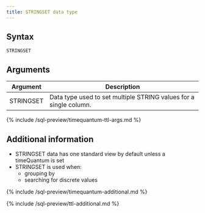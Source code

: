 ```yaml
---
title: STRINGSET data type
---
```


## Syntax

```
STRINGSET
```

## Arguments

| Argument | Description |
|---|---|
| STRINGSET | Data type used to set multiple STRING values for a single column. |
{% include /sql-preview/timequantum-ttl-args.md %}

## Additional information

* STRINGSET data has one standard view by default unless a timeQuantum is set
* STRINGSET is used when:
  * grouping by
  * searching for discrete values

{% include /sql-preview/timequantum-additional.md %}

{% include /sql-preview/ttl-additional.md %}
